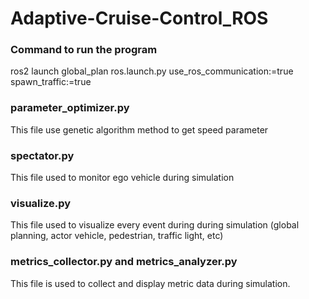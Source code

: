 # Adaptive-Cruise-Control_ROS


### Command to run the program
ros2 launch global_plan ros.launch.py use_ros_communication:=true spawn_traffic:=true

### parameter_optimizer.py
This file use genetic algorithm method to get speed parameter

### spectator.py
This file used to monitor ego vehicle during simulation

### visualize.py
This file used to visualize every event during during simulation (global planning, actor vehicle, pedestrian, traffic light, etc)

### metrics_collector.py and metrics_analyzer.py 
This file is used to collect and display metric data during simulation.
